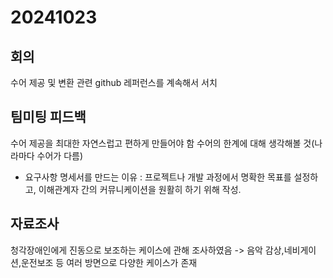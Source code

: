 # 20241023

## 회의

수어 제공 및 변환 관련 github 레퍼런스를 계속해서 서치

## 팀미팅 피드백

수어 제공을 최대한 자연스럽고 편하게 만들어야 함
수어의 한계에 대해 생각해볼 것(나라마다 수어가 다름)

- 요구사항 명세서를 만드는 이유 : 프로젝트나 개발 과정에서 명확한 목표를 설정하고,
  이해관계자 간의 커뮤니케이션을 원활히 하기 위해 작성.

## 자료조사

청각장애인에게 진동으로 보조하는 케이스에 관해 조사하였음
-> 음악 감상,네비게이션,운전보조 등 여러 방면으로 다양한 케이스가 존재
